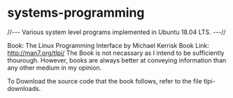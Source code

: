 # systems-programming

//--- Various system level programs implemented in Ubuntu 18.04 LTS. ---//

Book: The Linux Programming Interface by Michael Kerrisk
Book Link: http://man7.org/tlpi/
The Book is not necassary as I intend to be sufficiently thourough.
However, books are always better at conveying information than any other medium in my opinion.

To Download the source code that the book follows, refer to the file tlpi-downloads.
